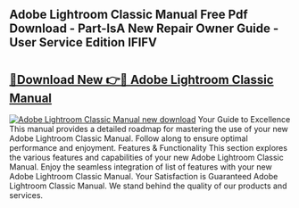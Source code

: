 ## Adobe Lightroom Classic Manual Free Pdf Download - Part-lsA New Repair Owner Guide - User Service Edition IFIFV

# <h2><a href="http://bc30766.oget.top/?id=Adobe+Lightroom+Classic+Manual">🔗Download New 👉🔴 Adobe Lightroom Classic Manual</a></h2>

[![Adobe Lightroom Classic Manual new download](https://i.imgur.com/5g1atiW.png)](http://bc30766.oget.top/?id=Adobe+Lightroom+Classic+Manual)
Your Guide to Excellence This manual provides a detailed roadmap for mastering the use of your new Adobe Lightroom Classic Manual. Follow along to ensure optimal performance and enjoyment. Features & Functionality This section explores the various features and capabilities of your new Adobe Lightroom Classic Manual. Enjoy the seamless integration of list of features with your new Adobe Lightroom Classic Manual. Your Satisfaction is Guaranteed Adobe Lightroom Classic Manual. We stand behind the quality of our products and services.
